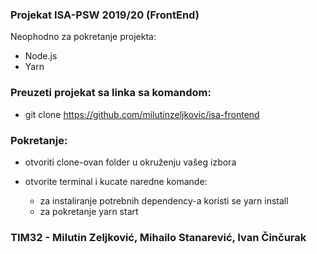 ### Projekat ISA-PSW 2019/20 (FrontEnd)
Neophodno za pokretanje projekta: 
- Node.js
- Yarn

### Preuzeti projekat sa linka sa komandom:
- git clone https://github.com/milutinzeljkovic/isa-frontend

### Pokretanje:
- otvoriti clone-ovan folder u okruženju vašeg izbora

- otvorite terminal i kucate naredne komande:
    - za instaliranje potrebnih dependency-a koristi se 
          yarn install 
    - za pokretanje 
          yarn start
 
### TIM32 - Milutin Zeljković, Mihailo Stanarević, Ivan Činčurak
